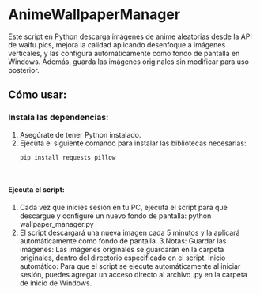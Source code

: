 # AnimeWallpaperManager

Este script en Python descarga imágenes de anime aleatorias desde la API de waifu.pics, mejora la calidad aplicando desenfoque a imágenes verticales, y las configura automáticamente como fondo de pantalla en Windows. Además, guarda las imágenes originales sin modificar para uso posterior.

## Cómo usar:

### Instala las dependencias:
1. Asegúrate de tener Python instalado.
2. Ejecuta el siguiente comando para instalar las bibliotecas necesarias:
   ```bash
   pip install requests pillow

 
#### Ejecuta el script:
1. Cada vez que inicies sesión en tu PC, ejecuta el script para que descargue y configure un nuevo fondo de pantalla:
python wallpaper_manager.py
2. El script descargará una nueva imagen cada 5 minutos y la aplicará automáticamente como fondo de pantalla.
3.Notas:
Guardar las imágenes: Las imágenes originales se guardarán en la carpeta originales, dentro del directorio especificado en el script.
Inicio automático: Para que el script se ejecute automáticamente al iniciar sesión, puedes agregar un acceso directo al archivo .py en la carpeta de inicio de Windows.
